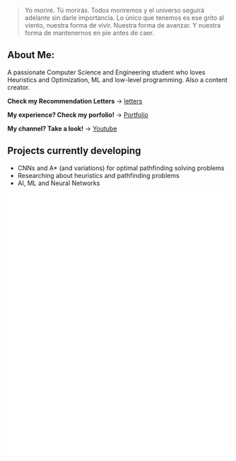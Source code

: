 > Yo moriré. Tú morirás. Todos moriremos y el universo seguirá adelante sin darle importancia. Lo único que tenemos es ese grito al viento, nuestra forma de vivir. Nuestra forma de avanzar. Y nuestra forma de mantenernos en pie antes de caer.

## About Me:
A passionate Computer Science and Engineering student who loves Heuristics and Optimization, ML and low-level programming. Also a content creator.

**Check my Recommendation Letters** -> [letters](https://github.com/jmartinpizarro/RecommendationLetters)

**My experience? Check my porfolio!** -> [Portfolio](https://jmartinpizarro.dev)

**My channel? Take a look!** -> [Youtube](https://www.youtube.com/@jmartinpizarro)

## Projects currently developing
- CNNs and A* (and variations) for optimal pathfinding solving problems
- Researching about heuristics and pathfinding problems
- AI, ML and Neural Networks

![](https://raw.githubusercontent.com/jmartinpizarro/github-stats/master/generated/overview.svg#gh-dark-mode-only)
![](https://raw.githubusercontent.com/jmartinpizarro/github-stats/master/generated/languages.svg#gh-dark-mode-only)
